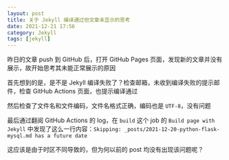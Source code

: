 ```yaml
---
layout: post
title: 关于 Jekyll 编译通过但文章未显示的思考
date: 2021-12-21 17:56
category: Jekyll
tags: [jekyll]
---
```


昨日的文章 push 到 GitHub 后，打开 GitHub Pages 页面，发现新的文章并没有展示，故开始思考其未能正常展示的原因

首先想到的是，是不是 Jekyll 编译失败了？检查邮箱，未收到编译失败的提示邮件，检查 GitHub Actions 页面，也提示编译通过

然后检查了文件名和文件编码，文件名格式正确，编码也是 `UTF-8`，没有问题

最后通过翻阅 GitHub Actions 的 log，在 `build` 这个 job 的 `Build page with Jekyll` 中发现了这么一行内容：`Skipping: _posts/2021-12-20-python-flask-mysql.md has a future date`

这应该是由于时区不同导致的，但为何以前的 post 均没有出现该问题呢？